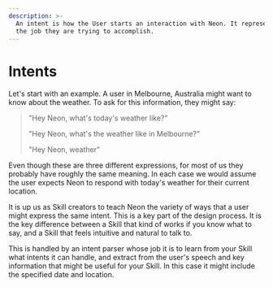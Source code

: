 ```yaml
---
description: >-
  An intent is how the User starts an interaction with Neon. It represents
  the job they are trying to accomplish.
---
```


# Intents

Let's start with an example. A user in Melbourne, Australia might want to know about the weather. To ask for this information, they might say:

> "Hey Neon, what's today's weather like?"
>
> "Hey Neon, what's the weather like in Melbourne?"
>
> "Hey Neon, weather"

Even though these are three different expressions, for most of us they probably have roughly the same meaning. In each case we would assume the user expects Neon to respond with today's weather for their current location.

It is up us as Skill creators to teach Neon the variety of ways that a user might express the same intent. This is a key part of the design process. It is the key difference between a Skill that kind of works if you know what to say, and a Skill that feels intuitive and natural to talk to.

This is handled by an intent parser whose job it is to learn from your Skill what intents it can handle, and extract from the user's speech and key information that might be useful for your Skill. In this case it might include the specified date and location.

